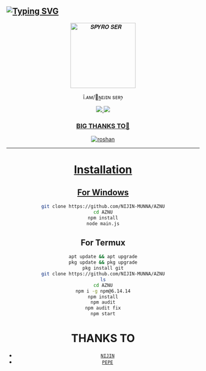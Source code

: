 ## [![Typing SVG](https://readme-typing-svg.herokuapp.com?font=Lemon+milk&color=F70000&lines=Welcome+to+AZNU+WA+Bot+repo;Created+by+NIJIN;This+is+my+repo;This+is+a+Featured+bot;With+Love+NIJIN)](https://git.io/typing-svg)
<p align="center">
<img src="https://i.ibb.co/XXJzY7C/denz.jpg" alt="𝑺𝑷𝒀𝑹𝑶 𝑺𝑬𝑹" width="170" />
<p align="center">
  ī.ᴀᴍ/ꪶ͢ɴɪᴊɪɴ sᴇʀꫂ⁩


</div>
<p align="center">
  <a href="https://instagram.com/nijin_333"><img src="https://img.shields.io/badge/Instagram-E4405F?style=for-the-badge&logo=instagram&logoColor=white"/> 
  <a href="https://wa.me/919605385305"><img src="https://img.shields.io/badge/WhatsApp-25D366?style=for-the-badge&logo=whatsapp&logoColor=white" />
</p>

<div align="center">

 ### BIG THANKS TO💝

<div align="center">

![roshan](https://github.com/roshanpepe.png?size=100)



---




# Installation
## For Windows
```bash
git clone https://github.com/NIJIN-MUNNA/AZNU
cd AZNU
npm install
node main.js
```
## For Termux
```bash
apt update && apt upgrade
pkg update && pkg upgrade
pkg install git
git clone https://github.com/NIJIN-MUNNA/AZNU
ls
cd AZNU
npm i -g npm@6.14.14
npm install
npm audit
npm audit fix
npm start
```

# THANKS TO
* [`NIJIN`](https://github.com/NIJIN-MUNNA)
* [`PEPE`](https://github.com/roshanpepe)


